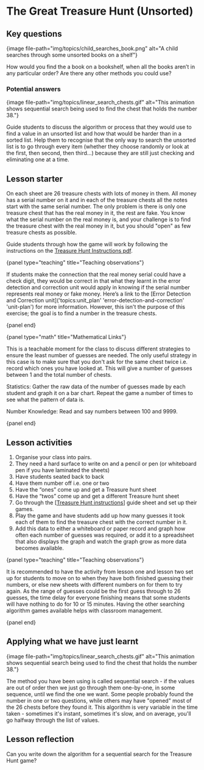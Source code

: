 # The Great Treasure Hunt (Unsorted)

## Key questions

{image file-path="img/topics/child_searches_book.png" alt="A child searches through some unsorted books on a shelf"}

How would you find the a book on a bookshelf, when all the books aren’t in any particular order?
Are there any other methods you could use?

### Potential answers

{image file-path="img/topics/linear_search_chests.gif" alt="This animation shows sequential search being used to find the chest that holds the number 38."}

Guide students to discuss the algorithm or process that they would use to find a value in an unsorted list and how that would be harder than in a sorted list.
Help them to recognise that the only way to search the unsorted list is to go through every item (whether they choose randomly or look at the first, then second, then third…) because they are still just checking and eliminating one at a time.

## Lesson starter

On each sheet are 26 treasure chests with lots of money in them. All money has a serial number on it and in each of the treasure chests all the notes start with the same serial number.
The only problem is there is only one treasure chest that has the real money in it, the rest are fake.
You know what the serial number on the real money is, and your challenge is to find the treasure chest with the real money in it, but you should "open" as few treasure chests as possible.

Guide students through how the game will work by following the instructions on the [Treasure Hunt Instructions pdf]('resources:resource' 'treasure-hunt').

{panel type="teaching" title="Teaching observations"}

If students make the connection that the real money serial could have a check digit, they would be correct in that what they learnt in the error detection and correction unit would apply in knowing if the serial number represents real money or fake money.
Here’s a link to the [Error Detection and Correction unit]('topics:unit_plan' 'error-detection-and-correction' 'unit-plan') for more information.
However, this isn't the purpose of this exercise; the goal is to find a number in the treasure chests.

{panel end}

{panel type="math" title="Mathematical Links"}

This is a teachable moment for the class to discuss different strategies to ensure the least number of guesses are needed.
The only useful strategy in this case is to make sure that you don't ask for the same chest twice i.e. record which ones you have looked at.
This will give a number of guesses between 1 and the total number of chests.

Statistics: Gather the raw data of the number of guesses made by each student and graph it on a bar chart.
Repeat the game a number of times to see what the pattern of data is.

Number Knowledge: Read and say numbers between 100 and 9999.

{panel end}

## Lesson activities

1.  Organise your class into pairs.
2.  They need a hard surface to write on and a pencil or pen (or whiteboard pen if you have laminated the sheets)
3.  Have students seated back to back
4.  Have them number off i.e. one or two
5.  Have the “ones” come up and get a Treasure hunt sheet
6.  Have the “twos” come up and get a different Treasure hunt sheet
7.  Go through the [[Treasure Hunt instructions]('resources:resource' 'treasure-hunt')] guide sheet and set up their games.
8.  Play the game and have students add up how many guesses it took each of them to find the treasure chest with the correct number in it.
9.  Add this data to either a whiteboard or paper record and graph how often each number of guesses was required, or add it to a spreadsheet that also displays the graph and watch the graph grow as more data becomes available.

{panel type="teaching" title="Teaching observations"}

It is recommended to have the activity from lesson one and lesson two set up for students to move on to when they have both finished guessing their numbers, or else new sheets with different numbers on for them to try again.
As the range of guesses could be the first guess through to 26 guesses, the time delay for everyone finishing means that some students will have nothing to do for 10 or 15 minutes.
Having the other searching algorithm games available helps with classroom management.

{panel end}

## Applying what we have just learnt

{image file-path="img/topics/linear_search_chests.gif" alt="This animation shows sequential search being used to find the chest that holds the number 38."}

The method you have been using is called sequential search - if the values are out of order then we just go through them one-by-one, in some sequence, until we find the one we want.
Some people probably found the number in one or two questions, while others may have "opened" most of the 26 chests before they found it.
This algorithm is very variable in the time taken - sometimes it's instant, sometimes it's slow, and on average, you'll go halfway through the list of values.

## Lesson reflection

Can you write down the algorithm for a sequential search for the Treasure Hunt game?
